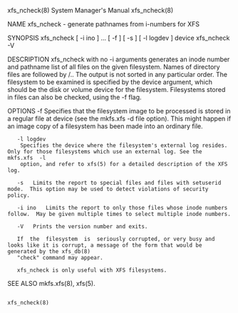 xfs_ncheck(8)							    System Manager's Manual							 xfs_ncheck(8)

NAME
       xfs_ncheck - generate pathnames from i-numbers for XFS

SYNOPSIS
       xfs_ncheck [ -i ino ] ... [ -f ] [ -s ] [ -l logdev ] device
       xfs_ncheck -V

DESCRIPTION
       xfs_ncheck with no -i arguments generates an inode number and pathname list of all files on the given filesystem. Names of directory files are followed
       by  /..	The output is not sorted in any particular order.  The filesystem to be examined is specified by the device argument, which should be the disk
       or volume device for the filesystem.  Filesystems stored in files can also be checked, using the -f flag.

OPTIONS
       -f	Specifies that the filesystem image to be processed is stored in a regular file at device (see the mkfs.xfs -d file option). This might happen
		if an image copy of a filesystem has been made into an ordinary file.

       -l logdev
		Specifies the device where the filesystem's external log resides.  Only for those filesystems which use an external log. See the  mkfs.xfs  -l
		option, and refer to xfs(5) for a detailed description of the XFS log.

       -s	Limits the report to special files and files with setuserid mode.  This option may be used to detect violations of security policy.

       -i ino	Limits the report to only those files whose inode numbers follow.  May be given multiple times to select multiple inode numbers.

       -V	Prints the version number and exits.

       If  the	filesystem  is	seriously corrupted, or very busy and looks like it is corrupt, a message of the form that would be generated by the xfs_db(8)
       "check" command may appear.

       xfs_ncheck is only useful with XFS filesystems.

SEE ALSO
       mkfs.xfs(8), xfs(5).

																		 xfs_ncheck(8)
